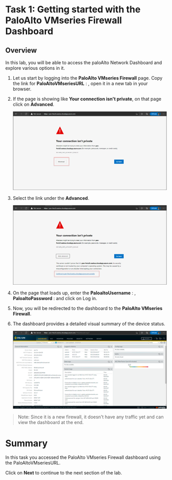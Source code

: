 # Task 1: Getting started with the PaloAlto VMseries Firewall Dashboard

## Overview

In this lab, you will be able to access the paloAlto Network Dashboard and explore various options in it.

1. Let us start by logging into the **PaloAlto VMseries Firewall** page. Copy the link for **PaloAltoVMseriesURL** : <inject key="VMseriesURL"></inject>, open it in a new tab in your browser.

1. If the page is showing like **Your connection isn't private**, on that page click on **Advanced**.
    
    ![](../images/image03.png)
     
1. Select the link under the **Advanced**.

    ![](../images/image04.png)
   
1. On the page that loads up, enter the **PaloaltoUsername** : <inject key="PaloaltoUsername"></inject>, **PaloaltoPassword** : <inject key="PaloaltoPassword"></inject>  and click on Log in.

1. Now, you will be redirected to the dashboard to the **PaloAlto VMseries Firewall**.

1. The dashboard provides a detailed visual summary of the device status.

     ![](../images/image05.png)
     
> Note: Since it is a new firewall, it doesn't have any traffic yet and can view the dashboard at the end.

# Summary
In this task you accessed the PaloAlto VMseries Firewall dashboard using the PaloAltoVMseriesURL.

Click on **Next** to continue to the next section of the lab.
